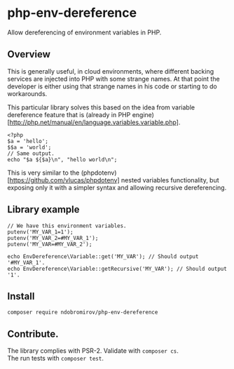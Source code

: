# php-env-dereference

Allow dereferencing of environment variables in PHP.

## Overview

This is generally useful, in cloud environments, where different backing
services are injected into PHP with some strange names. At that point the
developer is either using that strange names in his code or starting to do
workarounds.

This particular library solves this based on the idea from variable dereference
feature that is (already in PHP engine)[http://php.net/manual/en/language.variables.variable.php].
```
<?php
$a = 'hello';
$$a = 'world';
// Same output.
echo "$a ${$a}\n", "hello world\n";
```

This is very similar to the (phpdotenv)[https://github.com/vlucas/phpdotenv]
nested variables functionality, but exposing only it with a simpler syntax and
allowing recursive dereferencing.

## Library example
```
// We have this environment variables.
putenv('MY_VAR_1=1');
putenv('MY_VAR_2=#MY_VAR_1');
putenv('MY_VAR=#MY_VAR_2');

echo EnvDereference\Variable::get('MY_VAR'); // Should output '#MY_VAR_1'.
echo EnvDereference\Variable::getRecursive('MY_VAR'); // Should output '1'.
```

## Install
```
composer require ndobromirov/php-env-dereference
```

## Contribute.

The library complies with PSR-2. Validate with ```composer cs```.  
The run tests with ```composer test```.
